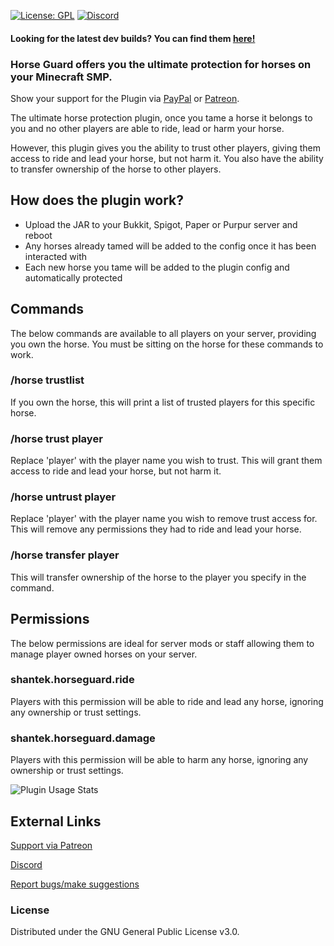 [![License: GPL](https://img.shields.io/badge/license-GPL-blue.svg)](LICENSE)
[![Discord](https://img.shields.io/discord/628396916639793152.svg?color=%237289da&label=discord)](https://shantek.co/discord)

#### Looking for the latest dev builds? You can find them [here!](https://shantek.dev/job/HorseGuard/)

### Horse Guard offers you the ultimate protection for horses on your Minecraft SMP.

Show your support for the Plugin via [PayPal](https://www.paypal.com/donate/?hosted_button_id=7KM6BVLPHSGDC) or [Patreon](https://shantek.co/patreon).

The ultimate horse protection plugin, once you tame a horse it belongs to you and no other players are able to ride, lead or harm your horse.

However, this plugin gives you the ability to trust other players, giving them access to ride and lead your horse, but not harm it. You also have the ability to transfer ownership of the horse to other players.

## How does the plugin work?

- Upload the JAR to your Bukkit, Spigot, Paper or Purpur server and reboot
- Any horses already tamed will be added to the config once it has been interacted with
- Each new horse you tame will be added to the plugin config and automatically protected

## Commands
The below commands are available to all players on your server, providing you own the horse. You must be sitting on the horse for these commands to work.

### /horse trustlist
If you own the horse, this will print a list of trusted players for this specific horse.

### /horse trust player
Replace 'player' with the player name you wish to trust. This will grant them access to ride and lead your horse, but not harm it.

### /horse untrust player
Replace 'player' with the player name you wish to remove trust access for. This will remove any permissions they had to ride and lead your horse.

### /horse transfer player
This will transfer ownership of the horse to the player you specify in the command.

## Permissions
The below permissions are ideal for server mods or staff allowing them to manage player owned horses on your server.

### shantek.horseguard.ride
Players with this permission will be able to ride and lead any horse, ignoring any ownership or trust settings.

### shantek.horseguard.damage
Players with this permission will be able to harm any horse, ignoring any ownership or trust settings.

![Plugin Usage Stats](https://bstats.org/signatures/bukkit/Horse%20Guard.svg)

## External Links

[Support via Patreon](https://shantek.co/patreon)

[Discord](https://shantek.co/discord)

[Report bugs/make suggestions](https://github.com/shantek/HorseGuard/issues)

### License
Distributed under the GNU General Public License v3.0.